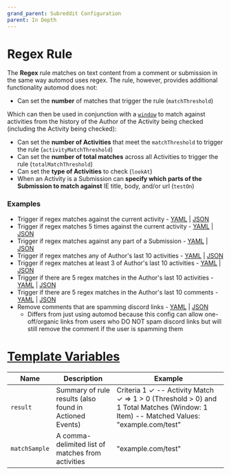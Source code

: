 ```yaml
---
grand_parent: Subreddit Configuration
parent: In Depth
---
```


# Regex Rule

The **Regex** rule matches on text content from a comment or submission in the same way automod uses regex. The rule, however, provides additional functionality automod does not:

* Can set the **number** of matches that trigger the rule (`matchThreshold`)

Which can then be used in conjunction with a [`window`](https://github.com/FoxxMD/context-mod/blob/master/docs/activitiesWindow.md) to match against activities from the history of the Author of the Activity being checked (including the Activity being checked):

* Can set the **number of Activities** that meet the `matchThreshold` to trigger the rule (`activityMatchThreshold`)
* Can set the **number of total matches** across all Activities to trigger the rule (`totalMatchThreshold`)
* Can set the **type of Activities** to check (`lookAt`)
* When an Activity is a Submission can **specify which parts of the Submission to match against** IE title, body, and/or url (`testOn`)

### Examples

* Trigger if regex matches against the current activity - [YAML](/docs/moderators/components/regex/matchAnyCurrentActivity.yaml) | [JSON](/docs/moderators/components/regex/matchAnyCurrentActivity.json5)
* Trigger if regex matches 5 times against the current activity - [YAML](/docs/moderators/components/regex/matchThresholdCurrentActivity.yaml) | [JSON](/docs/moderators/components/regex/matchThresholdCurrentActivity.json5)
* Trigger if regex matches against any part of a Submission - [YAML](/docs/moderators/components/regex/matchSubmissionParts.yaml) | [JSON](/docs/moderators/components/regex/matchSubmissionParts.json5)
* Trigger if regex matches any of Author's last 10 activities - [YAML](/docs/moderators/components/regex/matchHistoryActivity.yaml) | [JSON](/docs/moderators/components/regex/matchHistoryActivity.json5)
* Trigger if regex matches at least 3 of Author's last 10 activities - [YAML](/docs/moderators/components/regex/matchActivityThresholdHistory.json5) | [JSON](/docs/moderators/components/regex/matchActivityThresholdHistory.json5)
* Trigger if there are 5 regex matches in the Author's last 10 activities - [YAML](/docs/moderators/components/regex/matchTotalHistoryActivity.yaml) | [JSON](/docs/moderators/components/regex/matchTotalHistoryActivity.json5) 
* Trigger if there are 5 regex matches in the Author's last 10 comments - [YAML](/docs/moderators/components/regex/matchSubsetHistoryActivity.yaml) | [JSON](/docs/moderators/components/regex/matchSubsetHistoryActivity.json5)
* Remove comments that are spamming discord links - [YAML](/docs/moderators/components/regex/removeDiscordSpam.yaml) | [JSON](/docs/moderators/components/regex/removeDiscordSpam.json5)
  * Differs from just using automod because this config can allow one-off/organic links from users who DO NOT spam discord links but will still remove the comment if the user is spamming them

# [Template Variables](/docs/moderators/actionTemplating.md)

|     Name      |                       Description                       |                                                               Example                                                                |
|---------------|---------------------------------------------------------|--------------------------------------------------------------------------------------------------------------------------------------|
| `result`      | Summary of rule results (also found in Actioned Events) | Criteria 1 ✓ -- Activity Match ✓ => 1 > 0 (Threshold > 0) and 1 Total Matches (Window: 1 Item) -- Matched Values: "example.com/test" |
| `matchSample` | A comma-delimited list of matches from activities       | "example.com/test"                                                                                                                   |
